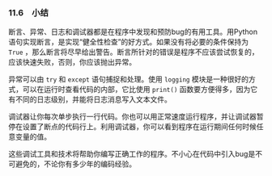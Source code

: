 ### 11.6　小结

断言、异常、日志和调试器都是在程序中发现和预防bug的有用工具。用Python语句实现断言，是实现“健全性检查”的好方式。如果没有将必要的条件保持为 `True` ，那么断言将尽早给出警告。断言所针对的错误是程序不应该尝试恢复的，应该快速失败，否则，你应该抛出异常。

异常可以由 `try` 和 `except` 语句捕捉和处理。使用 `logging` 模块是一种很好的方式，可以在运行时查看代码的内部，它比使用 `print()` 函数要方便得多，因为它有不同的日志级别，并能将日志消息写入文本文件。

调试器让你每次单步执行一行代码。你也可以用正常速度运行程序，并让调试器暂停在设置了断点的代码行上。利用调试器，你可以看到程序在运行期间任何时候任意变量的值。

这些调试工具和技术将帮助你编写正确工作的程序。不小心在代码中引入bug是不可避免的，不论你有多少年的编码经验。

